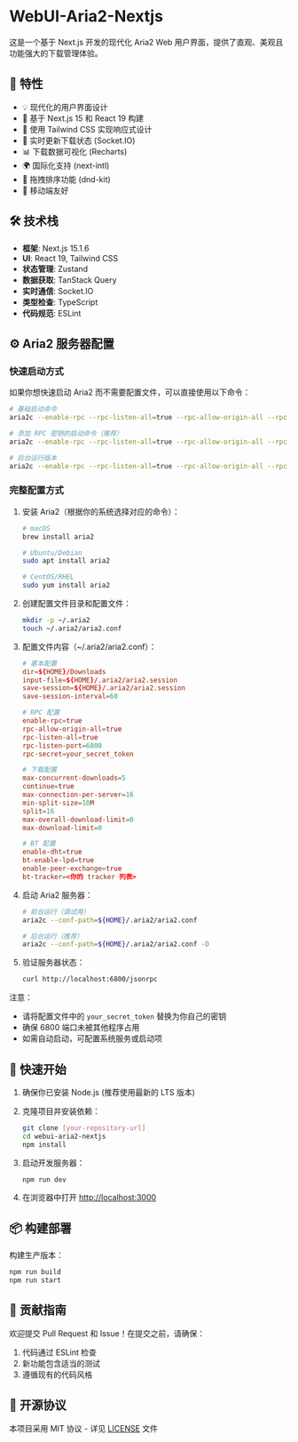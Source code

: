 # WebUI-Aria2-Nextjs

这是一个基于 Next.js 开发的现代化 Aria2 Web 用户界面，提供了直观、美观且功能强大的下载管理体验。

## 🌟 特性

- 💡 现代化的用户界面设计
- 🚀 基于 Next.js 15 和 React 19 构建
- 🎨 使用 Tailwind CSS 实现响应式设计
- 🔄 实时更新下载状态 (Socket.IO)
- 📊 下载数据可视化 (Recharts)
- 🌍 国际化支持 (next-intl)
- 🎯 拖拽排序功能 (dnd-kit)
- 📱 移动端友好

## 🛠️ 技术栈

- **框架**: Next.js 15.1.6
- **UI**: React 19, Tailwind CSS
- **状态管理**: Zustand
- **数据获取**: TanStack Query
- **实时通信**: Socket.IO
- **类型检查**: TypeScript
- **代码规范**: ESLint

## ⚙️ Aria2 服务器配置

### 快速启动方式

如果你想快速启动 Aria2 而不需要配置文件，可以直接使用以下命令：

```bash
# 基础启动命令
aria2c --enable-rpc --rpc-listen-all=true --rpc-allow-origin-all --rpc-listen-port=6800

# 添加 RPC 密钥的启动命令（推荐）
aria2c --enable-rpc --rpc-listen-all=true --rpc-allow-origin-all --rpc-listen-port=6800 --rpc-secret=YOUR_SECRET_TOKEN

# 后台运行版本
aria2c --enable-rpc --rpc-listen-all=true --rpc-allow-origin-all --rpc-listen-port=6800 --rpc-secret=YOUR_SECRET_TOKEN -D
```

### 完整配置方式

1. 安装 Aria2（根据你的系统选择对应的命令）：

   ```bash
   # macOS
   brew install aria2

   # Ubuntu/Debian
   sudo apt install aria2

   # CentOS/RHEL
   sudo yum install aria2
   ```

2. 创建配置文件目录和配置文件：

   ```bash
   mkdir -p ~/.aria2
   touch ~/.aria2/aria2.conf
   ```

3. 配置文件内容（~/.aria2/aria2.conf）：

   ```conf
   # 基本配置
   dir=${HOME}/Downloads
   input-file=${HOME}/.aria2/aria2.session
   save-session=${HOME}/.aria2/aria2.session
   save-session-interval=60

   # RPC 配置
   enable-rpc=true
   rpc-allow-origin-all=true
   rpc-listen-all=true
   rpc-listen-port=6800
   rpc-secret=your_secret_token

   # 下载配置
   max-concurrent-downloads=5
   continue=true
   max-connection-per-server=16
   min-split-size=10M
   split=16
   max-overall-download-limit=0
   max-download-limit=0

   # BT 配置
   enable-dht=true
   bt-enable-lpd=true
   enable-peer-exchange=true
   bt-tracker=<你的 tracker 列表>
   ```

4. 启动 Aria2 服务器：

   ```bash
   # 前台运行（调试用）
   aria2c --conf-path=${HOME}/.aria2/aria2.conf

   # 后台运行（推荐）
   aria2c --conf-path=${HOME}/.aria2/aria2.conf -D
   ```

5. 验证服务器状态：

   ```bash
   curl http://localhost:6800/jsonrpc
   ```

注意：
- 请将配置文件中的 `your_secret_token` 替换为你自己的密钥
- 确保 6800 端口未被其他程序占用
- 如需自动启动，可配置系统服务或启动项

## 🚀 快速开始

1. 确保你已安装 Node.js (推荐使用最新的 LTS 版本)

2. 克隆项目并安装依赖：
   ```bash
   git clone [your-repository-url]
   cd webui-aria2-nextjs
   npm install
   ```

3. 启动开发服务器：
   ```bash
   npm run dev
   ```

4. 在浏览器中打开 [http://localhost:3000](http://localhost:3000)

## 📦 构建部署

构建生产版本：
```bash
npm run build
npm run start
```

## 🤝 贡献指南

欢迎提交 Pull Request 和 Issue！在提交之前，请确保：

1. 代码通过 ESLint 检查
2. 新功能包含适当的测试
3. 遵循现有的代码风格

## 📝 开源协议

本项目采用 MIT 协议 - 详见 [LICENSE](LICENSE) 文件
